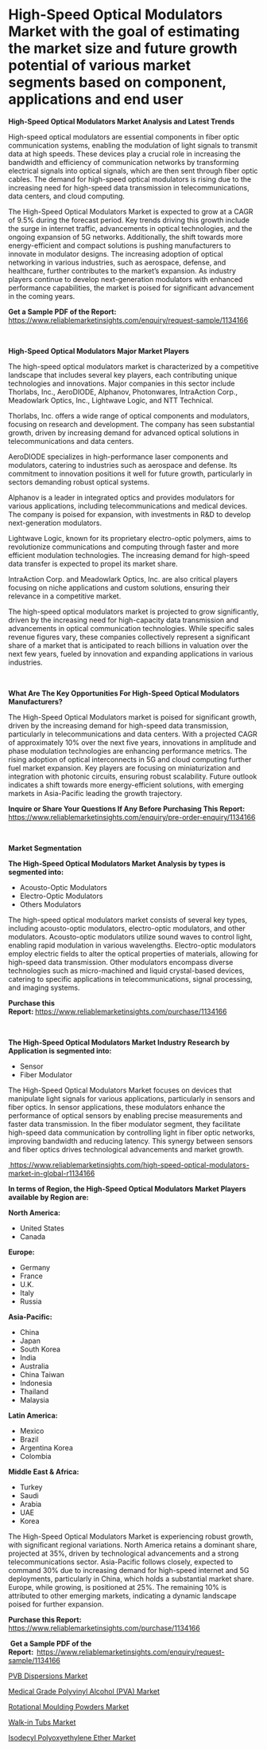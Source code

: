 <p><h1>High-Speed Optical Modulators Market with the goal of estimating the market size and future growth potential of various market segments based on component, applications and end user</h1></p><p><strong>High-Speed Optical Modulators Market Analysis and Latest Trends</strong></p>
<p><p>High-speed optical modulators are essential components in fiber optic communication systems, enabling the modulation of light signals to transmit data at high speeds. These devices play a crucial role in increasing the bandwidth and efficiency of communication networks by transforming electrical signals into optical signals, which are then sent through fiber optic cables. The demand for high-speed optical modulators is rising due to the increasing need for high-speed data transmission in telecommunications, data centers, and cloud computing.</p><p>The High-Speed Optical Modulators Market is expected to grow at a CAGR of 9.5% during the forecast period. Key trends driving this growth include the surge in internet traffic, advancements in optical technologies, and the ongoing expansion of 5G networks. Additionally, the shift towards more energy-efficient and compact solutions is pushing manufacturers to innovate in modulator designs. The increasing adoption of optical networking in various industries, such as aerospace, defense, and healthcare, further contributes to the market’s expansion. As industry players continue to develop next-generation modulators with enhanced performance capabilities, the market is poised for significant advancement in the coming years.</p></p>
<p><strong>Get a Sample PDF of the Report:&nbsp;</strong> <a href="https://www.reliablemarketinsights.com/enquiry/request-sample/1134166?utm_campaign=1610&utm_medium=2&utm_source=Github&utm_content=ia&utm_term=13102024&utm_id=high-speed-optical-modulators">https://www.reliablemarketinsights.com/enquiry/request-sample/1134166</a></p>
<p>&nbsp;</p>
<p><strong>High-Speed Optical Modulators Major Market Players</strong></p>
<p><p>The high-speed optical modulators market is characterized by a competitive landscape that includes several key players, each contributing unique technologies and innovations. Major companies in this sector include Thorlabs, Inc., AeroDIODE, Alphanov, Photonwares, IntraAction Corp., Meadowlark Optics, Inc., Lightwave Logic, and NTT Technical. </p><p>Thorlabs, Inc. offers a wide range of optical components and modulators, focusing on research and development. The company has seen substantial growth, driven by increasing demand for advanced optical solutions in telecommunications and data centers.</p><p>AeroDIODE specializes in high-performance laser components and modulators, catering to industries such as aerospace and defense. Its commitment to innovation positions it well for future growth, particularly in sectors demanding robust optical systems.</p><p>Alphanov is a leader in integrated optics and provides modulators for various applications, including telecommunications and medical devices. The company is poised for expansion, with investments in R&D to develop next-generation modulators.</p><p>Lightwave Logic, known for its proprietary electro-optic polymers, aims to revolutionize communications and computing through faster and more efficient modulation technologies. The increasing demand for high-speed data transfer is expected to propel its market share.</p><p>IntraAction Corp. and Meadowlark Optics, Inc. are also critical players focusing on niche applications and custom solutions, ensuring their relevance in a competitive market.</p><p>The high-speed optical modulators market is projected to grow significantly, driven by the increasing need for high-capacity data transmission and advancements in optical communication technologies. While specific sales revenue figures vary, these companies collectively represent a significant share of a market that is anticipated to reach billions in valuation over the next few years, fueled by innovation and expanding applications in various industries.</p></p>
<p>&nbsp;</p>
<p><strong>What Are The Key Opportunities For High-Speed Optical Modulators Manufacturers?</strong></p>
<p><p>The High-Speed Optical Modulators market is poised for significant growth, driven by the increasing demand for high-speed data transmission, particularly in telecommunications and data centers. With a projected CAGR of approximately 10% over the next five years, innovations in amplitude and phase modulation technologies are enhancing performance metrics. The rising adoption of optical interconnects in 5G and cloud computing further fuel market expansion. Key players are focusing on miniaturization and integration with photonic circuits, ensuring robust scalability. Future outlook indicates a shift towards more energy-efficient solutions, with emerging markets in Asia-Pacific leading the growth trajectory.</p></p>
<p><strong>Inquire or Share Your Questions If Any Before Purchasing This Report:</strong> <a href="https://www.reliablemarketinsights.com/enquiry/pre-order-enquiry/1134166?utm_campaign=1610&utm_medium=2&utm_source=Github&utm_content=ia&utm_term=13102024&utm_id=high-speed-optical-modulators">https://www.reliablemarketinsights.com/enquiry/pre-order-enquiry/1134166</a></p>
<p>&nbsp;</p>
<p><strong>Market Segmentation</strong></p>
<p><strong>The High-Speed Optical Modulators Market Analysis by types is segmented into:</strong></p>
<p><ul><li>Acousto-Optic Modulators</li><li>Electro-Optic Modulators</li><li>Others Modulators</li></ul></p>
<p><p>The high-speed optical modulators market consists of several key types, including acousto-optic modulators, electro-optic modulators, and other modulators. Acousto-optic modulators utilize sound waves to control light, enabling rapid modulation in various wavelengths. Electro-optic modulators employ electric fields to alter the optical properties of materials, allowing for high-speed data transmission. Other modulators encompass diverse technologies such as micro-machined and liquid crystal-based devices, catering to specific applications in telecommunications, signal processing, and imaging systems.</p></p>
<p><strong>Purchase this Report:&nbsp;</strong><a href="https://www.reliablemarketinsights.com/purchase/1134166?utm_campaign=1610&utm_medium=2&utm_source=Github&utm_content=ia&utm_term=13102024&utm_id=high-speed-optical-modulators">https://www.reliablemarketinsights.com/purchase/1134166</a></p>
<p>&nbsp;</p>
<p><strong>The High-Speed Optical Modulators Market Industry Research by Application is segmented into:</strong></p>
<p><ul><li>Sensor</li><li>Fiber Modulator</li></ul></p>
<p><p>The High-Speed Optical Modulators Market focuses on devices that manipulate light signals for various applications, particularly in sensors and fiber optics. In sensor applications, these modulators enhance the performance of optical sensors by enabling precise measurements and faster data transmission. In the fiber modulator segment, they facilitate high-speed data communication by controlling light in fiber optic networks, improving bandwidth and reducing latency. This synergy between sensors and fiber optics drives technological advancements and market growth.</p></p>
<p><a href="https://www.reliablemarketinsights.com/high-speed-optical-modulators-market-in-global-r1134166?utm_campaign=1610&utm_medium=2&utm_source=Github&utm_content=ia&utm_term=13102024&utm_id=high-speed-optical-modulators">&nbsp;https://www.reliablemarketinsights.com/high-speed-optical-modulators-market-in-global-r1134166</a></p>
<p><strong>In terms of Region, the High-Speed Optical Modulators Market Players available by Region are:</strong></p>
<p>
    <p> <strong> North America: </strong>
        <ul>
            <li>United States</li>
            <li>Canada</li>
        </ul>
        </p> 
    <p> <strong> Europe: </strong>
        <ul>
            <li>Germany</li>
            <li>France</li>
            <li>U.K.</li>
            <li>Italy</li>
            <li>Russia</li>
        </ul>
        </p> 
    <p> <strong> Asia-Pacific: </strong>
        <ul>
            <li>China</li>
            <li>Japan</li>
            <li>South Korea</li>
            <li>India</li>
            <li>Australia</li>
            <li>China Taiwan</li>
            <li>Indonesia</li>
            <li>Thailand</li>
            <li>Malaysia</li>
        </ul>
        </p> 
    <p> <strong> Latin America: </strong>
        <ul>
            <li>Mexico</li>
            <li>Brazil</li>
            <li>Argentina Korea</li>
            <li>Colombia</li>
        </ul>
        </p> 
    <p> <strong> Middle East & Africa: </strong>
        <ul>
            <li>Turkey</li>
            <li>Saudi</li>
            <li>Arabia</li>
            <li>UAE</li>
            <li>Korea</li>
        </ul>
    </p>
    </p>
<p><p>The High-Speed Optical Modulators Market is experiencing robust growth, with significant regional variations. North America retains a dominant share, projected at 35%, driven by technological advancements and a strong telecommunications sector. Asia-Pacific follows closely, expected to command 30% due to increasing demand for high-speed internet and 5G deployments, particularly in China, which holds a substantial market share. Europe, while growing, is positioned at 25%. The remaining 10% is attributed to other emerging markets, indicating a dynamic landscape poised for further expansion.</p></p>
<p><strong>Purchase this Report: </strong><a href="https://www.reliablemarketinsights.com/purchase/1134166?utm_campaign=1610&utm_medium=2&utm_source=Github&utm_content=ia&utm_term=13102024&utm_id=high-speed-optical-modulators">https://www.reliablemarketinsights.com/purchase/1134166</a></p>
<p>&nbsp;<strong>Get a Sample PDF of the Report:&nbsp;&nbsp;</strong><a href="https://www.reliablemarketinsights.com/enquiry/request-sample/1134166?utm_campaign=1610&utm_medium=2&utm_source=Github&utm_content=ia&utm_term=13102024&utm_id=high-speed-optical-modulators">https://www.reliablemarketinsights.com/enquiry/request-sample/1134166</a></p>
<p><strong></strong></p>
<p><p><a href="https://www.linkedin.com/pulse/pvb-dispersions-market-strategic-insights-product-evolution-addof?utm_campaign=1610&utm_medium=2&utm_source=Github&utm_content=ia&utm_term=13102024&utm_id=high-speed-optical-modulators">PVB Dispersions Market</a></p><p><a href="https://www.linkedin.com/pulse/medical-grade-polyvinyl-alcohol-pva-market-industry-trends-ecq2f?utm_campaign=1610&utm_medium=2&utm_source=Github&utm_content=ia&utm_term=13102024&utm_id=high-speed-optical-modulators">Medical Grade Polyvinyl Alcohol (PVA) Market</a></p><p><a href="https://www.linkedin.com/pulse/insights-rotational-moulding-powders-market-players-size-geographical-egumf?utm_campaign=1610&utm_medium=2&utm_source=Github&utm_content=ia&utm_term=13102024&utm_id=high-speed-optical-modulators">Rotational Moulding Powders Market</a></p><p><a href="https://www.linkedin.com/pulse/global-walk-in-tubs-industry-research-report-competitive-9n8de?utm_campaign=1610&utm_medium=2&utm_source=Github&utm_content=ia&utm_term=13102024&utm_id=high-speed-optical-modulators">Walk-in Tubs Market</a></p><p><a href="https://www.linkedin.com/pulse/isodecyl-polyoxyethylene-ether-market-industry-trends-forecast-cx2jf?utm_campaign=1610&utm_medium=2&utm_source=Github&utm_content=ia&utm_term=13102024&utm_id=high-speed-optical-modulators">Isodecyl Polyoxyethylene Ether Market</a></p></p>